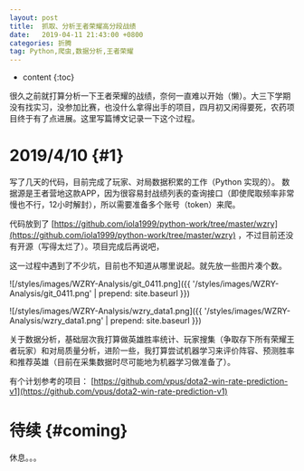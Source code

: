 ```yaml
---
layout: post
title:  抓取、分析王者荣耀高分段战绩
date:   2019-04-11 21:43:00 +0800
categories: 折腾
tag: Python,爬虫,数据分析,王者荣耀
---
```


* content
{:toc}


很久之前就打算分析一下王者荣耀的战绩，奈何一直难以开始（懒）。大三下学期没有找实习，没参加比赛，也没什么拿得出手的项目，四月初又闲得要死，农药项目终于有了点进展。这里写篇博文记录一下这个过程。



2019/4/10			{#1}
====================================

写了几天的代码，目前完成了玩家、对局数据积累的工作（Python 实现的）。
数据源是王者营地这款APP，因为很容易封战绩列表的查询接口（即使爬取频率非常慢也不行，12小时解封），所以需要准备多个账号（token）来爬。

代码放到了 [https://github.com/iola1999/python-work/tree/master/wzry](https://github.com/iola1999/python-work/tree/master/wzry) ，不过目前还没有开源（写得太烂了）。项目完成后再说吧，

这一过程中遇到了不少坑，目前也不知道从哪里说起。就先放一些图片凑个数。

![/styles/images/WZRY-Analysis/git_0411.png]({{ '/styles/images/WZRY-Analysis/git_0411.png' | prepend: site.baseurl  }})

![/styles/images/WZRY-Analysis/wzry_data1.png]({{ '/styles/images/WZRY-Analysis/wzry_data1.png' | prepend: site.baseurl  }})

关于数据分析，基础层次我打算做英雄胜率统计、玩家搜集（争取存下所有荣耀王者玩家）和对局质量分析，进阶一些，我打算尝试机器学习来评价阵容、预测胜率和推荐英雄（目前在采集数据时尽可能地为机器学习做准备了）。

有个计划参考的项目： [https://github.com/vpus/dota2-win-rate-prediction-v1](https://github.com/vpus/dota2-win-rate-prediction-v1) 

待续			{#coming}
====================================

休息。。。